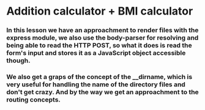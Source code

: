 # Addition calculator + BMI calculator

### In this lesson we have an approachment to render files with the express module, we also use the body-parser for resolving and being able to read the HTTP POST, so what it does is read the form's input and stores it as a JavaScript object accessible though.
### We also get a graps of the concept of the __dirname, which is very useful for handling the name of the directory files and don't get crazy. And by the way we get an approachment to the routing concepts.
